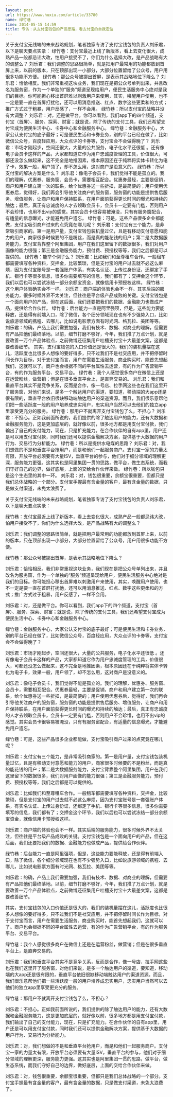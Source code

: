 ```yaml
---
layout: post
url: https://www.huxiu.com/article/33780
name: 绿竹巷
time: 2014-05-15 14:59
title: 专访：从支付宝钱包的产品思路，看支付宝的自我定位
---
```

关于支付宝无线端的未来战略规划，笔者独家专访了支付宝钱包的负责人刘乐君，以下是聊天要点实录： 绿竹巷：支付宝最近上线了新版本，看上去变化很大，成熟产品一般都忌讳大改，怕用户接受不了，你们为什么选择大改，是产品战略有大的调整么？ 刘乐君：我们调整的思路很简单，就是把用户最常用的功能都放到首屏上来，以前的版本，只在顶部出现一小部分，大部分位置留给了公众号，用户用很多功能不方便。 绿竹巷：那公众号被挪出首屏，是表示其战略地位下降么？ 刘乐君：恰恰相反。我们非常重视这块业务，我们现在是把公众号单列出来，并且改名为服务窗，作为一个单独的“服务”频道呈现给用户，便民生活服务中心绝对是我们的目标。你可能担心移出首屏难以刺激用户来使用，其实，唤醒用户使用，也不一定是要一直在首屏打扰他，还可以用消息推送、红点、数字这些更柔和的方式；推广方式过于粗暴，用户反感了，一样不会用。 绿竹巷：所以支付宝的战略并没有大调整？ 刘乐君：对，还是做平台。你可以看到，我们app下的四个频道，支付宝（首屏）、服务、探索、财富；就是说，除了传统的支付工具，我们还希望支付宝成为便民生活中心、卡券中心和金融服务中心。 绿竹巷：金融服务中心，大家公认支付宝的底子最好；可是便民生活和卡券业务，别的平台已经在做了，比如微信公众号，百度轻应用，大众点评的卡券等，支付宝会不会做得晚了？ 刘乐君：市场才刚起步，空间还很大，大量的公共服务，电子化水平还很低 。还有像电子会员卡这样的产品，大家都知道它作为用户忠诚度管理的工具，价值很大，可都还没怎么做起来，这不完全是地推因素，根本原因还在于纯粹将实体卡转化为电子卡，效果一般，用户领了，却不怎么用，这对商户是没意义的。 绿竹巷：所以支付宝的解决方案是什么？ 刘乐君：像电子会员卡，我们觉得不能是孤立的。我们的理解，优惠券、服务窗、会员卡，需要相互配合。优惠券最轻，主要是促销，商户和用户建立第一次的联系，给个优惠券送一些折扣，是最简便的；用户使用优惠券后，觉得好，我们再会引导他关注商户的服务窗，服务窗的功能是提供售后服务、增值服务，让商户和用户保持联系，在用户面前获得更长时间的曝光和持续的触达；最后，真正有忠诚度的人才去领取会员卡，会员卡一定要有门槛，否则用户不会珍惜，也用不出vip的感觉。其实会员卡很容易被淹没，只有有服务窗配合，有适量的信息曝光，才能避免用户遗忘。 绿竹巷：可是，这些产品很多企业都能做，支付宝吸引商户过来的点究竟在哪儿呢？ 刘乐君：支付宝有三个能力，是非常吸引商家的。第一是用户量，支付宝钱包装机量过亿，且是有移动支付意愿和能力的用户，商家很多时候要的不是粉丝，而是真的能花钱的用户；第二是大数据服务能力，支付宝背靠整个阿里集团，用户在我们这里留下的数据很多，我们对用户画像的能力很强；第三是金融服务能力，预付费、预授权等等，我们之后都是可以提供的。 绿竹巷：能举个例子么？ 刘乐君：比如我们和至尊租车合作。一般租车都需要填写各种资料，交押金，比较繁琐，但是支付宝的用户过去就不必这么麻烦，因为支付宝账号是一套强账户体系，有实名认证、上传过身份证，还绑定了手机、银行卡等很多信息，很多你需要填写的信息，我们都有了；交押金这个环节，我们以后也可以尝试冻结一部分余额宝资金，就像信用卡预授权这样。 绿竹巷：这个用户体验确实会不一样。 刘乐君：商户端的体验也会不一样。其实后端的服务能力，很多时候外界不太关注，但往往是平台级产品成败的关键。支付宝钱包是一个面向用户的产品，但在这后面，我们还要把我们的数据、金融能力也做成产品，提供给合作伙伴。 绿竹巷：后台能力一直是阿里强项，但是，这些能力要能释放，还是得有前端入口，除了微信，各个细分领域现在也有不少强势入口，比如说旅游领域的携程、去哪儿，比如说电影票方面有时光网、格瓦拉、美团等等。 刘乐君：的确，产品上我们需要加强，我们有技术、数据、对商业的理解，但需要有产品把他们最终落地。以前，细节打磨不够好，今年，我们推了万点计划，就是要改善一万个产品体验点，之前微博还征集用户吐槽支付宝十大最差文案，这都是要改善细节。 其实，支付宝钱包的入口价值还是很大的，我们的装机量摆在这儿，活跃度也比很多人想像的要好得多，只不过我们不是社交应用，并不把停留时间长作为目标，对于支付宝而言，用户在需要生活服务、商业购买时，能首先想起我们，这就可以了。商户也会根据不同的平台属性去运营，有的作为广告营销平台，有的作为服务平台、交易平台。 绿竹巷：我个人感觉很多商户在微信上还是在运营粉丝，做营销；但是在很多垂直平台上，是直奔交易的。 刘乐君：我们和垂直平台其实不是竞争关系，反而是合作，像一号店、拉手网这些也在我们这里开了服务窗，对他们来说，是多一个触达用户的渠道，要知道，移动端的大app还是很有限的，垂直平台依旧很缺移动端触达用户的渠道资源。而且，我们很乐意帮他们把一些活跃度一般的用户培养成忠实用户，忠实用户当然可以去他们的独立app里享受更充分的服务。 绿竹巷：那用户不就离开支付宝钱包了么，不担心？ 刘乐君：不担心。正如我前面所说的，我们提供的除了触达用户的能力，还有大数据和金融服务能力，这是更加底层的，就好像以前，很多地方都是用支付宝付款，我们输出了自己的支付能力，现在，只是扩充能力。在合作伙伴的自有app里，用户还是可以用支付宝付款，同时我们还可以提供金融解决方案，提供基于大数据的用户行为、交易行为分析能力。 绿竹巷：所以是提供水电煤的思路？ 刘乐君：对，我们想做的不是和垂直平台抢用户，而是和他们一起服务商户。支付宝一家的力量太有限，开放平台必须要有大量ISV，垂直平台的参与，他们对于细分领域的理解更深，服务能力更强。这其实也是阿里集团一贯的思路，做平台，做生态系统，而我们守好自己的边界，做好底层，上面的交给合作伙伴来做。 绿竹巷：所以钱包只是这个生态里的其中一环。 刘乐君：对，钱包很重要，余额宝很重要，但都只是我们总体战略的一个部分。支付宝手握最有含金量的客户，最有含金量的数据，只是做支付渠道，未免太浪费了。

关于支付宝无线端的未来战略规划，笔者独家专访了支付宝钱包的负责人刘乐君，以下是聊天要点实录：

绿竹巷：支付宝最近上线了新版本，看上去变化很大，成熟产品一般都忌讳大改，怕用户接受不了，你们为什么选择大改，是产品战略有大的调整么？

刘乐君：我们调整的思路很简单，就是把用户最常用的功能都放到首屏上来，以前的版本，只在顶部出现一小部分，大部分位置留给了公众号，用户用很多功能不方便。

绿竹巷：那公众号被挪出首屏，是表示其战略地位下降么？

刘乐君：恰恰相反。我们非常重视这块业务，我们现在是把公众号单列出来，并且改名为服务窗，作为一个单独的“服务”频道呈现给用户，便民生活服务中心绝对是我们的目标。你可能担心移出首屏难以刺激用户来使用，其实，唤醒用户使用，也不一定是要一直在首屏打扰他，还可以用消息推送、红点、数字这些更柔和的方式；推广方式过于粗暴，用户反感了，一样不会用。

刘乐君：对，还是做平台。你可以看到，我们app下的四个频道，支付宝（首屏）、服务、探索、财富；就是说，除了传统的支付工具，我们还希望支付宝成为便民生活中心、卡券中心和金融服务中心。

绿竹巷：金融服务中心，大家公认支付宝的底子最好；可是便民生活和卡券业务，别的平台已经在做了，比如微信公众号，百度轻应用，大众点评的卡券等，支付宝会不会做得晚了？

刘乐君：市场才刚起步，空间还很大，大量的公共服务，电子化水平还很低 。还有像电子会员卡这样的产品，大家都知道它作为用户忠诚度管理的工具，价值很大，可都还没怎么做起来，这不完全是地推因素，根本原因还在于纯粹将实体卡转化为电子卡，效果一般，用户领了，却不怎么用，这对商户是没意义的。

刘乐君：像电子会员卡，我们觉得不能是孤立的。我们的理解，优惠券、服务窗、会员卡，需要相互配合。优惠券最轻，主要是促销，商户和用户建立第一次的联系，给个优惠券送一些折扣，是最简便的；用户使用优惠券后，觉得好，我们再会引导他关注商户的服务窗，服务窗的功能是提供售后服务、增值服务，让商户和用户保持联系，在用户面前获得更长时间的曝光和持续的触达；最后，真正有忠诚度的人才去领取会员卡，会员卡一定要有门槛，否则用户不会珍惜，也用不出vip的感觉。其实会员卡很容易被淹没，只有有服务窗配合，有适量的信息曝光，才能避免用户遗忘。

绿竹巷：可是，这些产品很多企业都能做，支付宝吸引商户过来的点究竟在哪儿呢？

刘乐君：支付宝有三个能力，是非常吸引商家的。第一是用户量，支付宝钱包装机量过亿，且是有移动支付意愿和能力的用户，商家很多时候要的不是粉丝，而是真的能花钱的用户；第二是大数据服务能力，支付宝背靠整个阿里集团，用户在我们这里留下的数据很多，我们对用户画像的能力很强；第三是金融服务能力，预付费、预授权等等，我们之后都是可以提供的。

刘乐君：比如我们和至尊租车合作。一般租车都需要填写各种资料，交押金，比较繁琐，但是支付宝的用户过去就不必这么麻烦，因为支付宝账号是一套强账户体系，有实名认证、上传过身份证，还绑定了手机、银行卡等很多信息，很多你需要填写的信息，我们都有了；交押金这个环节，我们以后也可以尝试冻结一部分余额宝资金，就像信用卡预授权这样。

刘乐君：商户端的体验也会不一样。其实后端的服务能力，很多时候外界不太关注，但往往是平台级产品成败的关键。支付宝钱包是一个面向用户的产品，但在这后面，我们还要把我们的数据、金融能力也做成产品，提供给合作伙伴。

绿竹巷：后台能力一直是阿里强项，但是，这些能力要能释放，还是得有前端入口，除了微信，各个细分领域现在也有不少强势入口，比如说旅游领域的携程、去哪儿，比如说电影票方面有时光网、格瓦拉、美团等等。

刘乐君：的确，产品上我们需要加强，我们有技术、数据、对商业的理解，但需要有产品把他们最终落地。以前，细节打磨不够好，今年，我们推了万点计划，就是要改善一万个产品体验点，之前微博还征集用户吐槽支付宝十大最差文案，这都是要改善细节。

其实，支付宝钱包的入口价值还是很大的，我们的装机量摆在这儿，活跃度也比很多人想像的要好得多，只不过我们不是社交应用，并不把停留时间长作为目标，对于支付宝而言，用户在需要生活服务、商业购买时，能首先想起我们，这就可以了。商户也会根据不同的平台属性去运营，有的作为广告营销平台，有的作为服务平台、交易平台。

绿竹巷：我个人感觉很多商户在微信上还是在运营粉丝，做营销；但是在很多垂直平台上，是直奔交易的。

刘乐君：我们和垂直平台其实不是竞争关系，反而是合作，像一号店、拉手网这些也在我们这里开了服务窗，对他们来说，是多一个触达用户的渠道，要知道，移动端的大app还是很有限的，垂直平台依旧很缺移动端触达用户的渠道资源。而且，我们很乐意帮他们把一些活跃度一般的用户培养成忠实用户，忠实用户当然可以去他们的独立app里享受更充分的服务。

绿竹巷：那用户不就离开支付宝钱包了么，不担心？

刘乐君：不担心。正如我前面所说的，我们提供的除了触达用户的能力，还有大数据和金融服务能力，这是更加底层的，就好像以前，很多地方都是用支付宝付款，我们输出了自己的支付能力，现在，只是扩充能力。在合作伙伴的自有app里，用户还是可以用支付宝付款，同时我们还可以提供金融解决方案，提供基于大数据的用户行为、交易行为分析能力。

刘乐君：对，我们想做的不是和垂直平台抢用户，而是和他们一起服务商户。支付宝一家的力量太有限，开放平台必须要有大量ISV，垂直平台的参与，他们对于细分领域的理解更深，服务能力更强。这其实也是阿里集团一贯的思路，做平台，做生态系统，而我们守好自己的边界，做好底层，上面的交给合作伙伴来做。

刘乐君：对，钱包很重要，余额宝很重要，但都只是我们总体战略的一个部分。支付宝手握最有含金量的客户，最有含金量的数据，只是做支付渠道，未免太浪费了。

